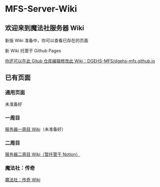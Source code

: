 # MFS-Server-Wiki

## 欢迎来到魔法社服务器 Wiki

新版 Wiki 准备中，你可以查看已存在的页面

新 Wiki 托管于 Github Pages

[你还可以在此 Gitub 仓库编辑修改此 Wiki：DGEHS-MFS/dgehs-mfs.github.io](https://github.com/DGEHS-MFS/dgehs-mfs.github.io)

## 已有页面

### 通用页面

未准备好

### 一周目

[服务器一周目 Wiki](https://dgehs-mfs.github.io/1st/)（未准备好）

### 二周目

[服务器二周目 Wiki（暂托管于 Notion）](https://dgehwiki.notion.site/9fd3d366d19b4407aad173764853ac4c?v=b2591b8572a648858d089a0e72c5d3ef&pvs=74)

### 魔法社：传奇

[魔法社：传奇 Wiki](https://dgehs-mfs.github.io/Legends-Wiki/)

